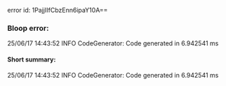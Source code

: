 error id: 1PajjIIfCbzEnn6ipaY10A==
### Bloop error:

25/06/17 14:43:52 INFO CodeGenerator: Code generated in 6.942541 ms
#### Short summary: 

25/06/17 14:43:52 INFO CodeGenerator: Code generated in 6.942541 ms